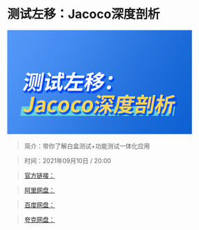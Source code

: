 # 测试左移：Jacoco深度剖析

![img](../../assets/Cgp9HWE4gBCAf--oAACqdsOKGLw259.png)

> 简介：带你了解白盒测试+功能测试一体化应用

> 时间：2021年09月10日 / 20:00

> [官方链接：]()

> [阿里网盘：]()

> [百度网盘：]()

> [夸克网盘：]()
